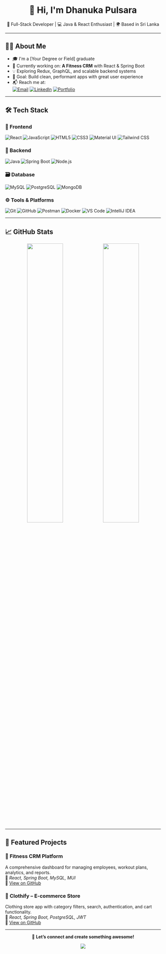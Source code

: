 <h1 align="center">👋 Hi, I'm Dhanuka Pulsara</h1>
<p align="center">
  🚀 Full-Stack Developer | 💻 Java & React Enthusiast | 🌍 Based in Sri Lanka
</p>

---

## 🧑‍💻 About Me

- 🎓 I'm a [Your Degree or Field] graduate
- 🔭 Currently working on: **A Fitness CRM** with React & Spring Boot
- 💡 Exploring Redux, GraphQL, and scalable backend systems
- 🎯 Goal: Build clean, performant apps with great user experience
- 📬 Reach me at:  
  [![Email](https://img.shields.io/badge/email-dhanukapulsara%40example.com-D14836?style=flat-square&logo=gmail&logoColor=white)](mailto:dhanukapulsara@example.com)
  [![LinkedIn](https://img.shields.io/badge/linkedin-Dhanuka%20Pulsara-0077B5?style=flat-square&logo=linkedin)](https://www.linkedin.com/in/your-profile)
  [![Portfolio](https://img.shields.io/badge/portfolio-visit-orange?style=flat-square&logo=Firefox)](https://your-portfolio.com)

---

## 🛠️ Tech Stack

### 🧩 Frontend
![React](https://img.shields.io/badge/-React-61DAFB?logo=react&logoColor=white&style=flat-square)
![JavaScript](https://img.shields.io/badge/-JavaScript-F7DF1E?logo=javascript&logoColor=black&style=flat-square)
![HTML5](https://img.shields.io/badge/-HTML5-E34F26?logo=html5&logoColor=white&style=flat-square)
![CSS3](https://img.shields.io/badge/-CSS3-1572B6?logo=css3&logoColor=white&style=flat-square)
![Material UI](https://img.shields.io/badge/-MUI-007FFF?logo=mui&logoColor=white&style=flat-square)
![Tailwind CSS](https://img.shields.io/badge/-Tailwind-38B2AC?logo=tailwind-css&logoColor=white&style=flat-square)

### 🔧 Backend
![Java](https://img.shields.io/badge/-Java-007396?logo=java&logoColor=white&style=flat-square)
![Spring Boot](https://img.shields.io/badge/-Spring%20Boot-6DB33F?logo=spring-boot&logoColor=white&style=flat-square)
![Node.js](https://img.shields.io/badge/-Node.js-339933?logo=node.js&logoColor=white&style=flat-square)

### 🗃️ Database
![MySQL](https://img.shields.io/badge/-MySQL-4479A1?logo=mysql&logoColor=white&style=flat-square)
![PostgreSQL](https://img.shields.io/badge/-PostgreSQL-4169E1?logo=postgresql&logoColor=white&style=flat-square)
![MongoDB](https://img.shields.io/badge/-MongoDB-47A248?logo=mongodb&logoColor=white&style=flat-square)

### ⚙️ Tools & Platforms
![Git](https://img.shields.io/badge/-Git-F05032?logo=git&logoColor=white&style=flat-square)
![GitHub](https://img.shields.io/badge/-GitHub-181717?logo=github&logoColor=white&style=flat-square)
![Postman](https://img.shields.io/badge/-Postman-FF6C37?logo=postman&logoColor=white&style=flat-square)
![Docker](https://img.shields.io/badge/-Docker-2496ED?logo=docker&logoColor=white&style=flat-square)
![VS Code](https://img.shields.io/badge/-VS%20Code-007ACC?logo=visual-studio-code&logoColor=white&style=flat-square)
![IntelliJ IDEA](https://img.shields.io/badge/-IntelliJ%20IDEA-000000?logo=intellij-idea&logoColor=white&style=flat-square)

---

## 📈 GitHub Stats

<p align="center">
  <img src="https://github-readme-stats.vercel.app/api?username=your-github-username&show_icons=true&theme=tokyonight&hide_border=true" width="48%" />
  <img src="https://github-readme-stats.vercel.app/api/top-langs/?username=your-github-username&layout=compact&theme=tokyonight&hide_border=true" width="48%" />
</p>

---

## 🧪 Featured Projects

### 📌 **Fitness CRM Platform**
A comprehensive dashboard for managing employees, workout plans, analytics, and reports.  
🔧 _React, Spring Boot, MySQL, MUI_  
🔗 [View on GitHub](https://github.com/your-username/fitness-crm)

### 📌 **Clothify – E-commerce Store**
Clothing store app with category filters, search, authentication, and cart functionality.  
🛒 _React, Spring Boot, PostgreSQL, JWT_  
🔗 [View on GitHub](https://github.com/your-username/clothify)

---

<p align="center">
  🔗 <strong>Let’s connect and create something awesome!</strong>
</p>
<p align="center">
  <img src="https://skillicons.dev/icons?i=react,java,spring,js,html,css,mysql,mongodb,git,github,docker" />
</p>

